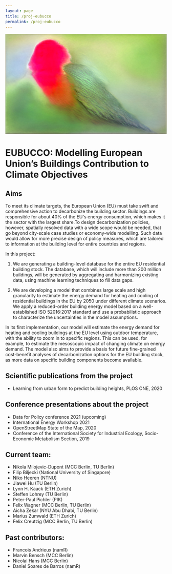 ```yaml
---
layout: page
title: /proj-eubucco
permalink: /proj-eubucco
---
```



<img src="imgs/eubucco.jpeg" width="600"/>

# EUBUCCO: Modelling European Union’s Buildings Contribution to Climate Objectives

## Aims
To meet its climate targets, the European Union (EU) must take swift and comprehensive action to decarbonize the building sector. Buildings are responsible for about 40% of the EU's energy consumption, which makes it the sector with the largest share.To design decarbonization policies, however, spatially resolved data with a wide scope would be needed, that go beyond city-scale case studies or economy-wide modelling. Such data would allow for more precise design of policy measures, which are tailored to information at the building level for entire countries and regions.

In this project:

1. We are generating a building-level database for the entire EU residential building stock. The database, which will include more than 200 million buildings, will be generated by aggregating and harmonizing existing data, using machine learning techniques to fill data gaps.

2. We are developing a model that combines large scale and high granularity to estimate the energy demand for heating and cooling of residential buildings in the EU by 2050 under different climate scenarios. We apply a reduced-order building energy model based on a well-established ISO 52016:2017 standard and use a probabilistic approach to characterize the uncertainties in the model assumptions. 

In its first implementation, our model will estimate the energy demand for heating and cooling buildings at the EU level using outdoor temperature, with the ability to zoom in to specific regions. This can be used, for example, to estimate the mesoscopic impact of changing climate on energy demand. The model also aims to provide a basis for future fine-grained cost-benefit analyses of decarbonization options for the EU building stock, as more data on specific building components become available.


## Scientific publications from the project

- Learning from urban form to predict building heights, PLOS ONE, 2020

## Conference presentations about the project

- Data for Policy conference 2021 (upcoming)
- International Energy Workshop 2021
- OpenStreetMap State of the Map, 2020
- Conference of the International Society for Industrial Ecology, Socio-Economic Metabolism Section, 2019

## Current team:

- Nikola Milojevic-Dupont (MCC Berlin, TU Berlin)
- Filip Biljecki (National University of Singapore)
- Niko Heeren (NTNU)
- Jiawei Hu (TU Berlin)
- Lynn H. Kaack (ETH Zurich)
- Steffen Lohrey (TU Berlin)
- Peter-Paul Pichler (PIK)
- Felix Wagner (MCC Berlin, TU Berlin)
- Aicha Zekar (NYU Abu Dhabi, TU Berlin)
- Marius Zumwald (ETH Zurich)
- Felix Creutzig (MCC Berlin, TU Berlin)

## Past contributors:
- Francois Andrieux (namR)
- Marvin Bensch (MCC Berlin)
- Nicolai Hans (MCC Berlin)
- Daniel Soares de Barros (namR)

